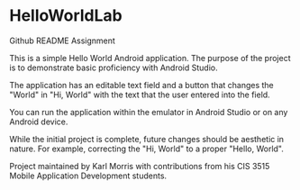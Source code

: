 # HelloWorldLab
Github README Assignment

This is a simple Hello World Android application. The purpose of the project is to demonstrate basic proficiency with Android Studio.

The application has an editable text field and a button that changes the "World" in "Hi, World" with the text that the user entered into the field.

You can run the application within the emulator in Android Studio or on any Android device.

While the initial project is complete, future changes should be aesthetic in nature. For example, correcting the "Hi, World" to a proper "Hello, World".

Project maintained by Karl Morris with contributions from his CIS 3515 Mobile Application Development students.
